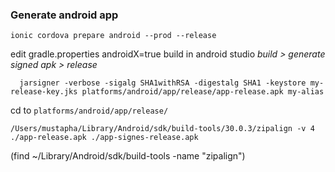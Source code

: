 ### Generate android app
```
ionic cordova prepare android --prod --release
```
edit gradle.properties androidX=true
build in android studio *build > generate signed apk > release*
 ```
   jarsigner -verbose -sigalg SHA1withRSA -digestalg SHA1 -keystore my-release-key.jks platforms/android/app/release/app-release.apk my-alias
 ```
cd to `platforms/android/app/release/`

```
/Users/mustapha/Library/Android/sdk/build-tools/30.0.3/zipalign -v 4 ./app-release.apk ./app-signes-release.apk
```
(find ~/Library/Android/sdk/build-tools -name "zipalign")
